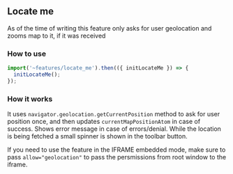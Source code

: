 ## Locate me

As of the time of writing this feature only asks for user geolocation and zooms map to it, if it was received

### How to use

```ts
import('~features/locate_me').then(({ initLocateMe }) => {
  initLocateMe();
});
```

### How it works

It uses `navigator.geolocation.getCurrentPosition` method to ask for user position once, and then updates `currentMapPositionAtom` in case of success. Shows error message in case of errors/denial. While the location is being fetched a small spinner is shown in the toolbar button.

If you need to use the feature in the IFRAME embedded mode, make sure to pass `allow="geolocation"` to pass the persmissions from root window to the iframe.
